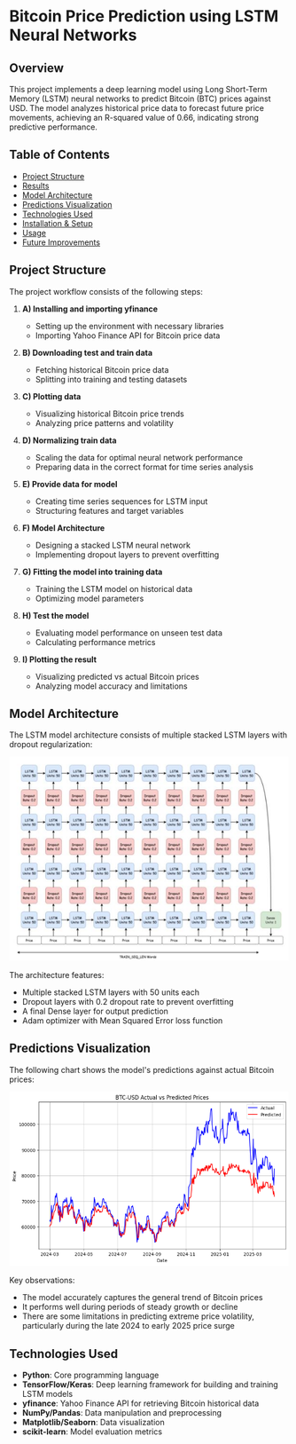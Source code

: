 # Bitcoin Price Prediction using LSTM Neural Networks

## Overview
This project implements a deep learning model using Long Short-Term Memory (LSTM) neural networks to predict Bitcoin (BTC) prices against USD. The model analyzes historical price data to forecast future price movements, achieving an R-squared value of 0.66, indicating strong predictive performance.

## Table of Contents
- [Project Structure](#project-structure)
- [Results](#results)
- [Model Architecture](#model-architecture)
- [Predictions Visualization](#predictions-visualization)
- [Technologies Used](#technologies-used)
- [Installation & Setup](#installation--setup)
- [Usage](#usage)
- [Future Improvements](#future-improvements)

## Project Structure
The project workflow consists of the following steps:

1. **A) Installing and importing yfinance**
   - Setting up the environment with necessary libraries
   - Importing Yahoo Finance API for Bitcoin price data

2. **B) Downloading test and train data**
   - Fetching historical Bitcoin price data
   - Splitting into training and testing datasets

3. **C) Plotting data**
   - Visualizing historical Bitcoin price trends
   - Analyzing price patterns and volatility

4. **D) Normalizing train data**
   - Scaling the data for optimal neural network performance
   - Preparing data in the correct format for time series analysis

5. **E) Provide data for model**
   - Creating time series sequences for LSTM input
   - Structuring features and target variables

6. **F) Model Architecture**
   - Designing a stacked LSTM neural network
   - Implementing dropout layers to prevent overfitting

7. **G) Fitting the model into training data**
   - Training the LSTM model on historical data
   - Optimizing model parameters

8. **H) Test the model**
   - Evaluating model performance on unseen test data
   - Calculating performance metrics

9. **I) Plotting the result**
   - Visualizing predicted vs actual Bitcoin prices
   - Analyzing model accuracy and limitations


## Model Architecture
The LSTM model architecture consists of multiple stacked LSTM layers with dropout regularization:

![LSTM Architecture](Architecture.jpg)

The architecture features:
- Multiple stacked LSTM layers with 50 units each
- Dropout layers with 0.2 dropout rate to prevent overfitting
- A final Dense layer for output prediction
- Adam optimizer with Mean Squared Error loss function


## Predictions Visualization
The following chart shows the model's predictions against actual Bitcoin prices:

![BTC-USD Actual vs Predicted Prices](results.png)

Key observations:
- The model accurately captures the general trend of Bitcoin prices
- It performs well during periods of steady growth or decline
- There are some limitations in predicting extreme price volatility, particularly during the late 2024 to early 2025 price surge

## Technologies Used
- **Python**: Core programming language
- **TensorFlow/Keras**: Deep learning framework for building and training LSTM models
- **yfinance**: Yahoo Finance API for retrieving Bitcoin historical data
- **NumPy/Pandas**: Data manipulation and preprocessing
- **Matplotlib/Seaborn**: Data visualization
- **scikit-learn**: Model evaluation metrics

